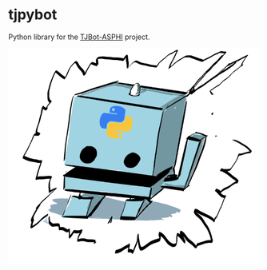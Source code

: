 # tjpybot
Python library for the [TJBot-ASPHI](https://bitbucket.org/sprintingkiwi/tjbot-asphi) project.

![TJBot-ASPHI logo](tjbot_icon.png)

